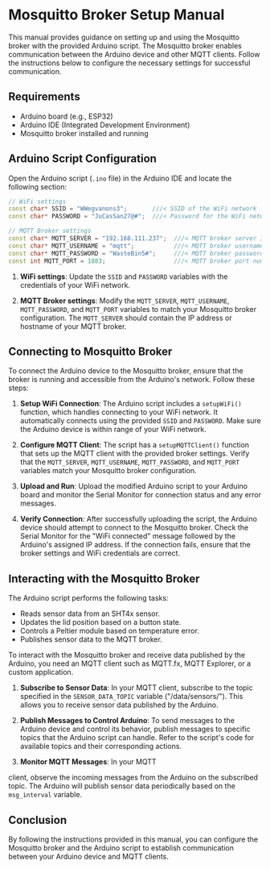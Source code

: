 # Mosquitto Broker Setup Manual

This manual provides guidance on setting up and using the Mosquitto broker with the provided Arduino script. The Mosquitto broker enables communication between the Arduino device and other MQTT clients. Follow the instructions below to configure the necessary settings for successful communication.

## Requirements

- Arduino board (e.g., ESP32)
- Arduino IDE (Integrated Development Environment)
- Mosquitto broker installed and running

## Arduino Script Configuration

Open the Arduino script (`.ino` file) in the Arduino IDE and locate the following section:

```cpp
// WiFi settings
const char* SSID = "WWegvanons3";       ///< SSID of the WiFi network
const char* PASSWORD = "JuCasSan27@#";  ///< Password for the WiFi network

// MQTT Broker settings
const char* MQTT_SERVER = "192.168.111.237";  ///< MQTT broker server IP address
const char* MQTT_USERNAME = "mqtt";           ///< MQTT broker username
const char* MQTT_PASSWORD = "WasteBin5#";     ///< MQTT broker password
const int MQTT_PORT = 1883;                   ///< MQTT broker port number
```

1. **WiFi settings**: Update the `SSID` and `PASSWORD` variables with the credentials of your WiFi network.

2. **MQTT Broker settings**: Modify the `MQTT_SERVER`, `MQTT_USERNAME`, `MQTT_PASSWORD`, and `MQTT_PORT` variables to match your Mosquitto broker configuration. The `MQTT_SERVER` should contain the IP address or hostname of your MQTT broker.

## Connecting to Mosquitto Broker

To connect the Arduino device to the Mosquitto broker, ensure that the broker is running and accessible from the Arduino's network. Follow these steps:

1. **Setup WiFi Connection**: The Arduino script includes a `setupWiFi()` function, which handles connecting to your WiFi network. It automatically connects using the provided `SSID` and `PASSWORD`. Make sure the Arduino device is within range of your WiFi network.

2. **Configure MQTT Client**: The script has a `setupMQTTClient()` function that sets up the MQTT client with the provided broker settings. Verify that the `MQTT_SERVER`, `MQTT_USERNAME`, `MQTT_PASSWORD`, and `MQTT_PORT` variables match your Mosquitto broker configuration.

3. **Upload and Run**: Upload the modified Arduino script to your Arduino board and monitor the Serial Monitor for connection status and any error messages.

4. **Verify Connection**: After successfully uploading the script, the Arduino device should attempt to connect to the Mosquitto broker. Check the Serial Monitor for the "WiFi connected" message followed by the Arduino's assigned IP address. If the connection fails, ensure that the broker settings and WiFi credentials are correct.

## Interacting with the Mosquitto Broker

The Arduino script performs the following tasks:

- Reads sensor data from an SHT4x sensor.
- Updates the lid position based on a button state.
- Controls a Peltier module based on temperature error.
- Publishes sensor data to the MQTT broker.

To interact with the Mosquitto broker and receive data published by the Arduino, you need an MQTT client such as MQTT.fx, MQTT Explorer, or a custom application.

1. **Subscribe to Sensor Data**: In your MQTT client, subscribe to the topic specified in the `SENSOR_DATA_TOPIC` variable ("/data/sensors/"). This allows you to receive sensor data published by the Arduino.

2. **Publish Messages to Control Arduino**: To send messages to the Arduino device and control its behavior, publish messages to specific topics that the Arduino script can handle. Refer to the script's code for available topics and their corresponding actions.

3. **Monitor MQTT Messages**: In your MQTT

 client, observe the incoming messages from the Arduino on the subscribed topic. The Arduino will publish sensor data periodically based on the `msg_interval` variable.

## Conclusion

By following the instructions provided in this manual, you can configure the Mosquitto broker and the Arduino script to establish communication between your Arduino device and MQTT clients.
